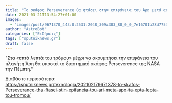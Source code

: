 ```yaml
---
title: "Το σκάφος Perseverance θα φτάσει στην επιφάνεια του Άρη μετά από «τα επτά λεπτά του τρόμου»"
date: 2021-03-21T13:54:27+01:00
images:
  - "images/post/9671370_443:0:2531:2048_309x303_80_0_0_7e16701b28d7753889786b98bf2ae2d4.jpg"
author: "AstroBot"
categories: ["Ειδήσεις"]
tags: ["sputniknews.gr"]
draft: false
---
```


"Στα «επτά λεπτά του τρόμου» μέχρι να ακουμπήσει την επιφάνεια του πλανήτη Άρη θα υποστεί το διαστημικό σκάφος Perseverence της NASA την Πέμπτη."

Διαβάστε περισσότερα: https://sputniknews.gr/texnologia/202102179671378-to-skafos-Perseverance-tha-ftasei-stin-epifaneia-tou-ari-meta-apo-ta-epta-lepta-tou-tromou/
